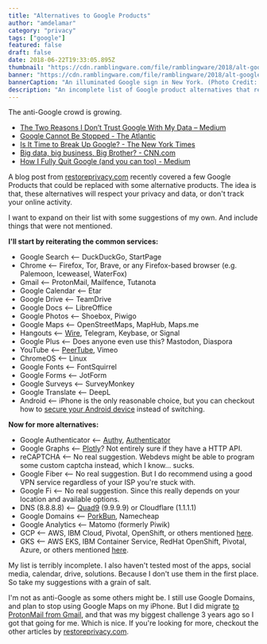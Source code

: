 ```yaml
---
title: "Alternatives to Google Products"
author: "amdelamar"
category: "privacy"
tags: ["google"]
featured: false
draft: false
date: 2018-06-22T19:33:05.895Z
thumbnail: "https://cdn.ramblingware.com/file/ramblingware/2018/alt-google-1024.jpg"
banner: "https://cdn.ramblingware.com/file/ramblingware/2018/alt-google-1024.jpg"
bannerCaption: "An illuminated Google sign in New York. (Photo Credit: Arthur Osipyan)"
description: "An incomplete list of Google product alternatives that respect your privacy and data, or don't track your online activity."
---
```



The anti-Google crowd is growing.

* [The Two Reasons I Don’t Trust Google With My Data – Medium](https://medium.com/@guohuade/the-two-reasons-i-dont-trust-google-with-my-data-530a961e8ce8#.c52a43u7o)
* [Google Cannot Be Stopped - The Atlantic](https://www.theatlantic.com/business/archive/2017/10/google-cannot-be-stopped/544202/)
* [Is It Time to Break Up Google? - The New York Times](https://www.nytimes.com/2017/04/22/opinion/sunday/is-it-time-to-break-up-google.html?smid=pl-share)
* [Big data, big business, Big Brother? - CNN.com](http://www.cnn.com/2014/02/26/business/big-data-big-business/index.html?hpt=us_t3)
* [How I Fully Quit Google (and you can too) - Medium](https://medium.com/@excinit/how-i-fully-quit-google-and-you-can-too-4c2f3f85793a)

A blog post from [restoreprivacy.com](https://restoreprivacy.com/google-alternatives/) recently covered a few Google Products that could be replaced with some alternative products. The idea is that, these alternatives will respect your privacy and data, or don't track your online activity.  

I want to expand on their list with some suggestions of my own. And include things that were not mentioned.  

**I'll start by reiterating the common services:**

- Google Search <-- DuckDuckGo, StartPage  
- Chrome <-- Firefox, Tor, Brave, or any Firefox-based browser (e.g. Palemoon, Iceweasel, WaterFox)
- Gmail <-- ProtonMail, Mailfence, Tutanota
- Google Calendar <-- Etar  
- Google Drive <-- TeamDrive
- Google Docs <-- LibreOffice  
- Google Photos <-- Shoebox, Piwigo  
- Google Maps <--  OpenStreetMaps, MapHub, Maps.me
- Hangouts <-- [Wire](https://wire.com/en/), Telegram, Keybase, or Signal
- Google Plus <-- Does anyone even use this? Mastodon, Diaspora  
- YouTube <-- [PeerTube](https://joinpeertube.org/en/home/), Vimeo
- ChromeOS <-- Linux  
- Google Fonts <-- FontSquirrel  
- Google Forms <-- JotForm  
- Google Surveys <-- SurveyMonkey  
- Google Translate <-- DeepL
- Android <-- iPhone is the only reasonable choice, but you can checkout how to [secure your Android device](https://restoreprivacy.com/secure-android-device/) instead of switching.  


**Now for more alternatives:**

- Google Authenticator <-- [Authy](https://authy.com/), [Authenticator](https://mattrubin.me/authenticator/)
- Google Graphs <-- [Plotly](https://plot.ly/)? Not entirely sure if they have a HTTP API.  
- reCAPTCHA <-- No real suggestion. Webdevs might be able to program some custom captcha instead, which I know... sucks.  
- Google Fiber <-- No real suggestion. But I do recommend using a good VPN service regardless of your ISP you're stuck with.  
- Google Fi <-- No real suggestion. Since this really depends on your location and available options.
- DNS (8.8.8.8) <-- [Quad9](https://quad9.net) (9.9.9.9) or Cloudflare (1.1.1.1)  
- Google Domains <-- [PorkBun](https://porkbun.com/), Namecheap
- Google Analytics <-- Matomo (formerly Piwik)  
- GCP <-- AWS, IBM Cloud, Pivotal, OpenShift, or others mentioned [here](https://www.ramblingware.com/blog/learn-to-code-cloud-native-apps-for-free).  
- GKS <-- AWS EKS, IBM Container Service, RedHat OpenShift, Pivotal, Azure, or others mentioned [here](https://kubernetes.io/docs/setup/pick-right-solution/#hosted-solutions).  

My list is terribly incomplete. I also haven't tested most of the apps, social media, calendar, drive, solutions. Because I don't use them in the first place. So take my suggestions with a grain of salt.  

I'm not as anti-Google as some others might be. I still use Google Domains, and plan to stop using Google Maps on my iPhone. But I did migrate [to ProtonMail from Gmail](https://www.ramblingware.com/blog/2-years-without-gmail), and that was my biggest challenge 3 years ago so I got that going for me. Which is nice.
If you're looking for more, checkout the other articles by [restoreprivacy.com](https://restoreprivacy.com/).  
